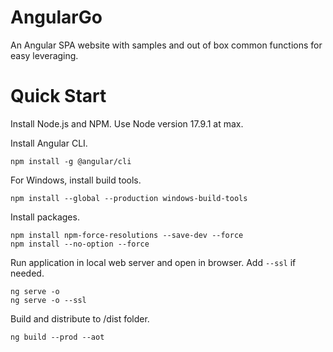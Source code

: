 # AngularGo
An Angular SPA website with samples and out of box common functions for easy leveraging.

# Quick Start

Install Node.js and NPM. Use Node version 17.9.1 at max.

Install Angular CLI.

```
npm install -g @angular/cli
```

For Windows,  install build tools.

```
npm install --global --production windows-build-tools
```

Install packages.

```
npm install npm-force-resolutions --save-dev --force
npm install --no-option --force
```

Run application in local web server and open in browser. Add `--ssl` if needed.

```
ng serve -o
ng serve -o --ssl
```

Build and distribute to /dist folder.

```
ng build --prod --aot
```
